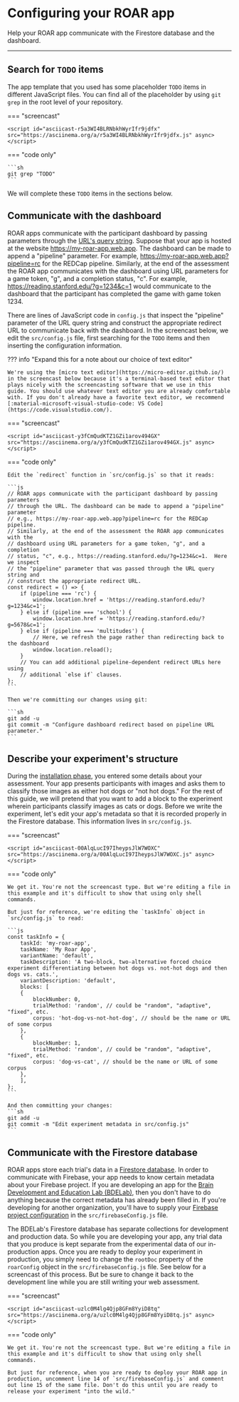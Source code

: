 # Configuring your ROAR app

Help your ROAR app communicate with the Firestore database and the dashboard.

---

## Search for `TODO` items

The app template that you used has some placeholder `TODO` items in different JavaScript files. You can find all of the placeholder by using `git grep` in the root level of your repository.

=== "screencast"

    <script id="asciicast-r5a3WI4BLRNbkhWyrIfr9jdfx" src="https://asciinema.org/a/r5a3WI4BLRNbkhWyrIfr9jdfx.js" async></script>

=== "code only"

    ```sh
    git grep "TODO"
    ```

We will complete these `TODO` items in the sections below.

## Communicate with the dashboard

<!-- markdownlint-disable MD034 -->
ROAR apps communicate with the participant dashboard by passing parameters through the [URL's query string](https://en.wikipedia.org/wiki/Query_string). Suppose that your app is hosted at the website https://my-roar-app.web.app. The dashboard can be made to append a "pipeline" parameter. For example, https://my-roar-app.web.app?pipeline=rc for the REDCap pipeline. Similarly, at the end of the assessment the ROAR app communicates with the dashboard using URL parameters for a game token, "g", and a completion status, "c". For example, https://reading.stanford.edu/?g=1234&c=1 would communicate to the dashboard that the participant has completed the game with game token 1234.

There are lines of JavaScript code in `config.js` that inspect the "pipeline" parameter of the URL query string and construct the appropriate redirect URL to communicate back with the dashboard. In the screencast below, we edit the `src/config.js` file, first searching for the `TODO` items and then inserting the configuration information.

??? info "Expand this for a note about our choice of text editor"

    We're using the [micro text editor](https://micro-editor.github.io/) in the screencast below because it's a terminal-based text editor that plays nicely with the screencasting software that we use in this guide. You should use whatever text editor you are already comfortable with. If you don't already have a favorite text editor, we recommend [:material-microsoft-visual-studio-code: VS Code](https://code.visualstudio.com/). 

=== "screencast"

    <script id="asciicast-y3fCmQudKTZ1GZi1arov494GX" src="https://asciinema.org/a/y3fCmQudKTZ1GZi1arov494GX.js" async></script>

=== "code only"

    Edit the `redirect` function in `src/config.js` so that it reads:

    ```js
    // ROAR apps communicate with the participant dashboard by passing parameters
    // through the URL. The dashboard can be made to append a "pipeline" parameter
    // e.g., https://my-roar-app.web.app?pipeline=rc for the REDCap pipeline.
    // Similarly, at the end of the assessment the ROAR app communicates with the
    // dashboard using URL parameters for a game token, "g", and a completion
    // status, "c", e.g., https://reading.stanford.edu/?g=1234&c=1.  Here we inspect
    // the "pipeline" parameter that was passed through the URL query string and
    // construct the appropriate redirect URL.
    const redirect = () => {
        if (pipeline === 'rc') {
            window.location.href = 'https://reading.stanford.edu/?g=1234&c=1';
        } else if (pipeline === 'school') {
            window.location.href = 'https://reading.stanford.edu/?g=5678&c=1';
        } else if (pipeline === 'multitudes') {
            // Here, we refresh the page rather than redirecting back to the dashboard
            window.location.reload();
        }
        // You can add additional pipeline-dependent redirect URLs here using
        // additional `else if` clauses.
    };
    ```

    Then we're committing our changes using git:

    ```sh
    git add -u
    git commit -m "Configure dashboard redirect based on pipeline URL parameter."
    ```

## Describe your experiment's structure

During the [installation phase](installation.md), you entered some details about your assessment.
Your app presents participants with images and asks them to classify those images as either hot dogs or "not hot dogs." For the rest of this guide, we will pretend
that you want to add a block to the experiment wherein participants classify images as cats or dogs.
Before we write the experiment, let's edit your app's metadata so that it is recorded properly in the Firestore database. This information lives in `src/config.js`.

=== "screencast"

    <script id="asciicast-00AlqLucI97IheypsJlW7WOXC" src="https://asciinema.org/a/00AlqLucI97IheypsJlW7WOXC.js" async></script>

=== "code only"

    We get it. You're not the screencast type. But we're editing a file in this example and it's difficult to show that using only shell commands.
    
    But just for reference, we're editing the `taskInfo` object in `src/config.js` to read:

    ```js
    const taskInfo = {
        taskId: 'my-roar-app',
        taskName: 'My Roar App',
        variantName: 'default',
        taskDescription: 'A two-block, two-alternative forced choice experiment differentiating between hot dogs vs. not-hot dogs and then dogs vs. cats.',
        variantDescription: 'default',
        blocks: [
        {
            blockNumber: 0,
            trialMethod: 'random', // could be "random", "adaptive", "fixed", etc.
            corpus: 'hot-dog-vs-not-hot-dog', // should be the name or URL of some corpus
        },
        {
            blockNumber: 1,
            trialMethod: 'random', // could be "random", "adaptive", "fixed", etc.
            corpus: 'dog-vs-cat', // should be the name or URL of some corpus
        },
        ],
    };
    ```

    And then committing your changes:
    ```sh
    git add -u
    git commit -m "Edit experiment metadata in src/config.js"
    ```

## Communicate with the Firestore database

ROAR apps store each trial's data in a [Firestore database](https://firebase.google.com/docs/firestore). In order to communicate with Firebase, your app needs to know certain metadata about your Firebase project. If you are developing an app for the [Brain Development and Education Lab (BDELab)](https://www.brainandeducation.com/), then you don't have to do anything because the correct metadata has already been filled in. If you're developing for another organization, you'll have to supply your [Firebase project configuration](https://firebase.google.com/docs/web/learn-more#config-object) in the `src/firebaseConfig.js` file.

The BDELab's Firestore database has separate collections for development and production data. So while you are developing your app, any trial data that you produce is kept separate from the experimental data of our in-production apps. Once you are ready to deploy your experiment in production, you simply need to change the `rootDoc` property of the `roarConfig` object in the `src/firebaseConfig.js` file. See below for a screencast of this process. But be sure to change it back to the development line while you are still writing your web assessment.

=== "screencast"

    <script id="asciicast-uzlc0M4lg4Qjp8GFm8YyiD8tq" src="https://asciinema.org/a/uzlc0M4lg4Qjp8GFm8YyiD8tq.js" async></script>

=== "code only"

    We get it. You're not the screencast type. But we're editing a file in this example and it's difficult to show that using only shell commands.
    
    But just for reference, when you are ready to deploy your ROAR app in production, uncomment line 14 of `src/firebaseConfig.js` and comment out line 15 of the same file. Don't do this until you are ready to release your experiment "into the wild."
